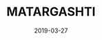 ---
slug: /video/MATARGASHTI
date: 2019-03-27
title: MATARGASHTI
videoImage: ../images/matargashti.webp
videoTitle: MATARGASHTI full VIDEO Song | TAMASHA Songs 2015 | Ranbir Kapoor, Deepika Padukone | T-Series
videoSourceURL: https://www.youtube.com/embed/6vKucgAeF_Q
---